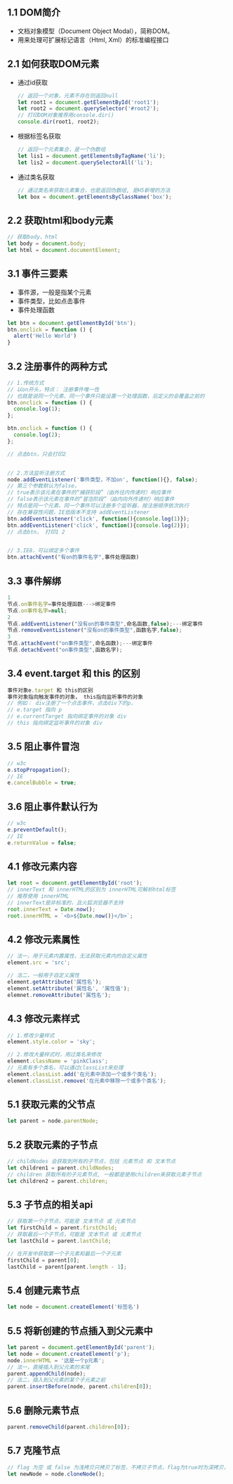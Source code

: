 ## 1.1 DOM简介

- 文档对象模型（Document Object Modal），简称DOM。
- 用来处理可扩展标记语言（Html, Xml）的标准编程接口



## 2.1 如何获取DOM元素

- 通过id获取

  ```js
  // 返回一个对象，元素不存在则返回null
  let root1 = document.getElementById('root1');
  let root2 = document.querySelector('#root2');
  // 打印DOM对象推荐用console.dir()
  console.dir(root1, root2);
  ```

- 根据标签名获取

  ```js
  // 返回一个元素集合，是一个伪数组
  let lis1 = document.getElementsByTagName('li');
  let lis2 = document.querySelectorAll('li');
  ```

- 通过类名获取

  ```js
  // 通过类名来获取元素集合，也是返回伪数组, 是H5新增的方法
  let box = document.getElementsByClassName('box');
  ```

  

## 2.2 获取html和body元素

```js
// 获取body、html
let body = document.body;
let html = document.documentElement;
```



## 3.1 事件三要素

- 事件源，一般是指某个元素
- 事件类型，比如点击事件
- 事件处理函数

```js
let btn = document.getElementById('btn');
btn.onclick = function () {
  alert('Hello World')
}
```



## 3.2 注册事件的两种方式

```js
// 1.传统方式
// 以on开头，特点： 注册事件唯一性
// 也就是说同一个元素、同一个事件只能设置一个处理函数，后定义的会覆盖之前的
btn.onclick = function () {
  console.log(1);
};

btn.onclick = function () {
  console.log(2);
};

// 点击btn，只会打印2


// 2.方法监听注册方式
node.addEventListener('事件类型，不加on', function(){}, false);
// 第三个参数默认为false，
// true表示该元素在事件的“捕获阶段”（由外往内传递时）响应事件
// false表示该元素在事件的“冒泡阶段”（由内向外传递时）响应事件
// 特点是同一个元素、同一个事件可以注册多个监听器，按注册顺序依次执行
// 存在兼容性问题，IE低版本不支持 addEventListener
btn.addEventListener('click', function(){console.log(1)});
btn.addEventListener('click', function(){console.log(2)});
// 点击btn， 打印1 2


// 3.IE8，可以绑定多个事件
btn.attachEvent("有on的事件名字",事件处理函数)

```



## 3.3 事件解绑

```js
1
节点.on事件名字=事件处理函数--->绑定事件
节点.on事件名字=null;
2
节点.addEventListener("没有on的事件类型",命名函数,false);---绑定事件
节点.removeEventListener("没有on的事件类型",函数名字,false);
3
节点.attachEvent("on事件类型",命名函数);---绑定事件
节点.detachEvent("on事件类型",函数名字);
```



## 3.4 event.target 和 this 的区别

```js
事件对象e.target 和 this的区别
事件对象指向触发事件的对象， this指向监听事件的对象
// 例如： div注册了一个点击事件，点击div下的p，
// e.target 指向 p
// e.currentTarget 指向绑定事件的对象 div
// this 指向绑定监听事件的对象 div
```



## 3.5 阻止事件冒泡

```js
// w3c
e.stopPropagation();
// IE
e.cancelBubble = true;
```



## 3.6 阻止事件默认行为

```js
// w3c
e.preventDefault();
// IE
e.returnValue = false;
```



## 4.1 修改元素内容

```js
let root = document.getElementById('root');
// innerText 和 innerHTML的区别为 innerHTML可解析html标签
// 推荐使用 innerHTML
// innerText是非标准的，且火狐浏览器不支持
root.innerText = Date.now();
root.innerHTML = `<b>${Date.now()}</b>`;
```



## 4.2 修改元素属性

```js
// 法一，用于元素内置属性，无法获取元素内的自定义属性
element.src = 'src';

// 法二，一般用于自定义属性
element.getAttribute('属性名');
element.setAttribute('属性名', '属性值');
elemnet.removeAttribute('属性名');
```



## 4.3 修改元素样式

```js
// 1.修改少量样式
element.style.color = 'sky';

// 2.修改大量样式时，用过类名来修改
element.className = 'pinkClass';
// 元素有多个类名，可以通过classList来处理
element.classList.add('在元素中添加一个或多个类名');
element.classList.remove('在元素中移除一个或多个类名');
```



## 5.1 获取元素的父节点

```js
let parent = node.parentNode;
```



## 5.2 获取元素的子节点

```js
// childNodes 会获取到所有的子节点，包括 元素节点 和 文本节点
let children1 = parent.childNodes; 
// children 获取所有的子元素节点, 一般都是使用children来获取元素子节点
let children2 = parent.children;
```



## 5.3 子节点的相关api

```js
// 获取第一个子节点，可能是 文本节点 或 元素节点
let firstChild = parent.firstChild;
// 获取最后一个子节点，可能是 文本节点 或 元素节点
let lastChild = parent.lastChild;

// 在开发中获取第一个子元素和最后一个子元素
firstChild = parent[0];
lastChild = parent[parent.length - 1];
```



## 5.4 创建元素节点

```js
let node = document.createElement('标签名')
```



## 5.5 将新创建的节点插入到父元素中

```js
let parent = document.getElementById('parent');
let node = document.createElement('p');
node.innerHTML = '这是一个p元素';
// 法一，直接插入到父元素的末尾
parent.appendChild(node);
// 法二，插入到父元素的某个子元素之前
parent.insertBefore(node, parent.children[0]);
```



## 5.6 删除元素节点

```js
parent.removeChild(parent.children[0]);
```



## 5.7 克隆节点

```js
// flag 为空 或 false 为浅拷贝只拷贝了标签，不拷贝子节点，flag为true时为深拷贝，拷贝标签和子节点
let newNode = node.cloneNode();
```

